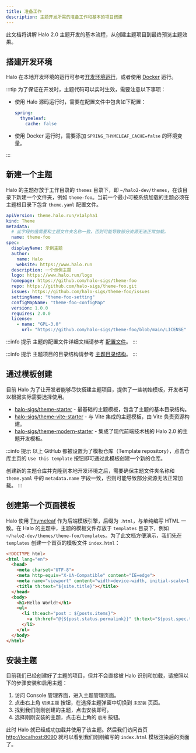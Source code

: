 ```yaml
---
title: 准备工作
description: 主题开发所需的准备工作和基本的项目搭建
---
```


此文档将讲解 Halo 2.0 主题开发的基本流程，从创建主题项目到最终预览主题效果。

## 搭建开发环境

Halo 在本地开发环境的运行可参考[开发环境运行](../core/run.md)，或者使用 [Docker](../../getting-started/install/docker.md) 运行。

:::tip
为了保证在开发时，主题代码可以实时生效，需要注意以下事项：

- 使用 Halo 源码运行时，需要在配置文件中包含如下配置：

  ```yaml
  spring:
    thymeleaf:
      cache: false
  ```

- 使用 Docker 运行时，需要添加 `SPRING_THYMELEAF_CACHE=false` 的环境变量。

:::

## 新建一个主题

Halo 的主题存放于工作目录的 `themes` 目录下，即 `~/halo2-dev/themes`，在该目录下新建一个文件夹，例如 `theme-foo`。当前一个最小可被系统加载的主题必须在主题根目录下包含 `theme.yaml` 配置文件。

```yaml title="theme.yaml"
apiVersion: theme.halo.run/v1alpha1
kind: Theme
metadata:
  # 此字段的值需要和主题文件夹名称一致，否则可能导致部分资源无法正常加载。
  name: theme-foo
spec:
  displayName: 示例主题
  author:
    name: Halo
    website: https://www.halo.run
  description: 一个示例主题
  logo: https://www.halo.run/logo
  homepage: https://github.com/halo-sigs/theme-foo
  repo: https://github.com/halo-sigs/theme-foo.git
  issues: https://github.com/halo-sigs/theme-foo/issues
  settingName: "theme-foo-setting"
  configMapName: "theme-foo-configMap"
  version: 1.0.0
  requires: 2.0.0
  license:
    - name: "GPL-3.0"
      url: "https://github.com/halo-sigs/theme-foo/blob/main/LICENSE"
```

:::info 提示
主题的配置文件详细文档请参考 [配置文件](./config.md)。
:::

:::info 提示
主题项目的目录结构请参考 [主题目录结构](./structure.md)。
:::

## 通过模板创建

目前 Halo 为了让开发者能够尽快搭建主题项目，提供了一些初始模板，开发者可以根据实际需要选择使用。

- [halo-sigs/theme-starter](https://github.com/halo-dev/theme-starter) - 最基础的主题模板，包含了主题的基本目录结构。
- [halo-sigs/theme-vite-starter](https://github.com/halo-dev/theme-vite-starter) - 与 Vite 集成的主题模板，由 Vite 负责资源构建。
- [halo-sigs/theme-modern-starter](https://github.com/halo-dev/theme-modern-starter) - 集成了现代前端技术栈的 Halo 2.0 的主题开发模板。

:::info 提示
以上 GitHub 都被设置为了模板仓库（Template repository），点击仓库主页的 `Use this template` 按钮即可通过此模板创建一个新的仓库。

创建新的主题仓库并克隆到本地开发环境之后，需要确保主题文件夹名称和 `theme.yaml` 中的 `metadata.name` 字段一致，否则可能导致部分资源无法正常加载。
:::

## 创建第一个页面模板

Halo 使用 [Thymeleaf](https://www.thymeleaf.org/) 作为后端模板引擎，后缀为 `.html`，与单纯编写 HTML 一致。在 Halo 的主题中，主题的模板文件存放于 `templates` 目录下，例如 `~/halo2-dev/themes/theme-foo/templates`。为了此文档方便演示，我们先在 `templates` 创建一个首页的模板文件 `index.html`：

```html title="templates/index.html"
<!DOCTYPE html>
<html lang="en">
  <head>
    <meta charset="UTF-8">
    <meta http-equiv="X-UA-Compatible" content="IE=edge">
    <meta name="viewport" content="width=device-width, initial-scale=1.0">
    <title th:text="${site.title}"></title>
  </head>
  <body>
    <h1>Hello World!</h1>
    <ul>
      <li th:each="post : ${posts.items}">
        <a th:href="@{${post.status.permalink}}" th:text="${post.spec.title}"></a>
      </li>
    </ul>
  </body>
</html>
```

## 安装主题

目前我们已经创建好了主题的项目，但并不会直接被 Halo 识别和加载，请按照以下的步骤安装和启用主题：

1. 访问 Console 管理界面，进入主题管理页面。
2. 点击右上角 `切换主题` 按钮，在选择主题弹窗中切换到 `未安装` 页面。
3. 找到我们刚刚创建的主题，点击安装即可。
4. 选择刚刚安装的主题，点击右上角的 `启用` 按钮。

此时 Halo 就已经成功加载并使用了该主题。然后我们访问首页 [http://localhost:8090](http://localhost:8090) 就可以看到我们刚刚编写的 `index.html` 模板渲染后的页面了。
